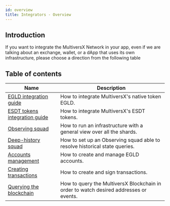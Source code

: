 ```yaml
---
id: overview
title: Integrators - Overview
---
```


[comment]: # (mx-context-auto)

## Introduction

If you want to integrate the MultiversX Network in your app, even if we are talking about an exchange, wallet, or a dApp that
uses its own infrastructure, please choose a direction from the following table

[comment]: # (mx-context-auto)

## Table of contents

| Name                                                                        | Description                                                                           |
| --------------------------------------------------------------------------- | ------------------------------------------------------------------------------------- |
| [EGLD integration guide](/integrators/egld-integration-guide)               | How to integrate MultiversX's native token EGLD.                                      |
| [ESDT tokens integration guide](/integrators/esdt-tokens-integration-guide) | How to integrate MultiversX's ESDT tokens.                                            |
| [Observing squad](/integrators/observing-squad)                             | How to run an infrastructure with a general view over all the shards.                 |
| [Deep-history squad](/integrators/deep-history-squad)                       | How to set up an Observing squad able to resolve historical state queries.            |
| [Accounts management](/integrators/accounts-management)                     | How to create and manage EGLD accounts.                                               |
| [Creating transactions](/integrators/creating-transactions)                 | How to create and sign transactions.                                                  |
| [Querying the blockchain](/integrators/querying-the-blockchain)             | How to query the MultiversX Blockchain in order to watch desired addresses or events. |

